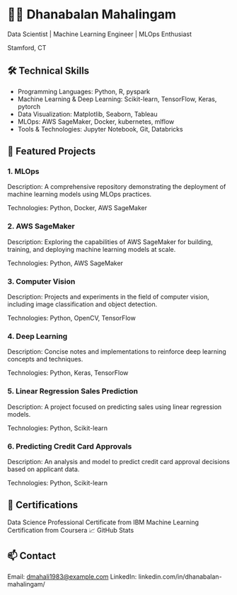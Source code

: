 # 👨‍💻 Dhanabalan Mahalingam
Data Scientist | Machine Learning Engineer | MLOps Enthusiast

Stamford, CT

## 🛠️ Technical Skills
 - Programming Languages: Python, R, pyspark
 - Machine Learning & Deep Learning: Scikit-learn, TensorFlow, Keras, pytorch
 - Data Visualization: Matplotlib, Seaborn, Tableau
 - MLOps: AWS SageMaker, Docker, kubernetes, mlflow
 - Tools & Technologies: Jupyter Notebook, Git, Databricks
## 📂 Featured Projects
### 1. MLOps
Description: A comprehensive repository demonstrating the deployment of machine learning models using MLOps practices.

Technologies: Python, Docker, AWS SageMaker

### 2. AWS SageMaker
Description: Exploring the capabilities of AWS SageMaker for building, training, and deploying machine learning models at scale.

Technologies: Python, AWS SageMaker

### 3. Computer Vision
Description: Projects and experiments in the field of computer vision, including image classification and object detection.

Technologies: Python, OpenCV, TensorFlow

### 4. Deep Learning
Description: Concise notes and implementations to reinforce deep learning concepts and techniques.

Technologies: Python, Keras, TensorFlow

### 5. Linear Regression Sales Prediction
Description: A project focused on predicting sales using linear regression models.

Technologies: Python, Scikit-learn

### 6. Predicting Credit Card Approvals
Description: An analysis and model to predict credit card approval decisions based on applicant data.

Technologies: Python, Scikit-learn

## 📜 Certifications
Data Science Professional Certificate from IBM
Machine Learning Certification from Coursera
📈 GitHub Stats

## 📫 Contact
Email: dmahali1983@example.com
LinkedIn: linkedin.com/in/dhanabalan-mahalingam/
